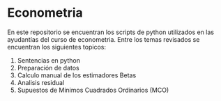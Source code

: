 # Econometria
En este repositorio se encuentran los scripts de python utilizados en las ayudantías del curso de econometria. Entre los temas revisados se encuentran los siguientes topicos:
1) Sentencias en python
2) Preparación de datos
3) Calculo manual de los estimadores Betas
4) Analisis residual
5) Supuestos de Minimos Cuadrados Ordinarios (MCO)

